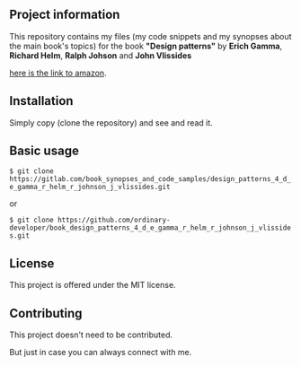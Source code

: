 Project information
-------------------

This repository contains my files (my code snippets and my synopses about the main book's topics) 
for the book  **"Design patterns"** by **Erich Gamma**, **Richard Helm**,
 **Ralph Johson** and **John Vlissides**

 
 
[here is the link to amazon](http://www.amazon.com/Design-Patterns-Elements-Reusable-Object-Oriented-ebook/dp/B000SEIBB8). 


Installation
------------

Simply copy (clone the repository) and see and read it.

 
Basic usage
-----------
 
`$ git clone https://gitlab.com/book_synopses_and_code_samples/design_patterns_4_d_e_gamma_r_helm_r_johnson_j_vlissides.git`

 or

`$ git clone https://github.com/ordinary-developer/book_design_patterns_4_d_e_gamma_r_helm_r_johnson_j_vlissides.git`

 
License
-------

This project is offered under the MIT license.


Contributing
------------

This project doesn't need to be contributed.

But just in case you can always connect with me.
